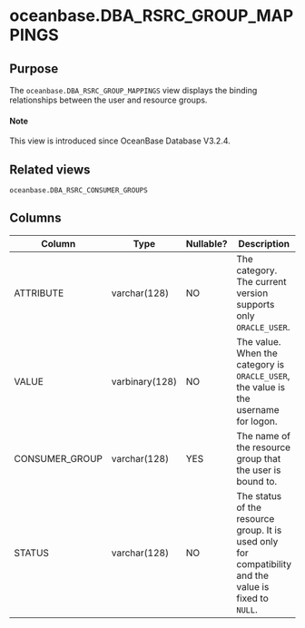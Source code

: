 # oceanbase.DBA_RSRC_GROUP_MAPPINGS

## Purpose

The `oceanbase.DBA_RSRC_GROUP_MAPPINGS` view displays the binding relationships between the user and resource groups. 

<main id="notice" type='explain'>
  <h4>Note</h4>
  <p>This view is introduced since OceanBase Database V3.2.4. </p>
</main>

## Related views

`oceanbase.DBA_RSRC_CONSUMER_GROUPS`

## Columns

| Column | Type | Nullable? | Description |
|----------------|----------------|------------|-----------------------------------|
| ATTRIBUTE | varchar(128) | NO | The category. The current version supports only `ORACLE_USER`.  |
| VALUE | varbinary(128) | NO | The value. When the category is `ORACLE_USER`, the value is the username for logon.  |
| CONSUMER_GROUP | varchar(128) | YES | The name of the resource group that the user is bound to.  |
| STATUS | varchar(128) | NO | The status of the resource group. It is used only for compatibility and the value is fixed to `NULL`.  |
